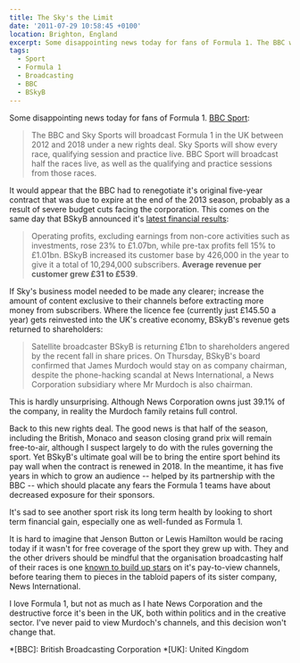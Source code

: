 ```yaml
---
title: The Sky's the Limit
date: '2011-07-29 10:58:45 +0100'
location: Brighton, England
excerpt: Some disappointing news today for fans of Formula 1. The BBC will only be showing half of next year's races live, as a new deal means it will be sharing broadcasting rights with BSkyB.
tags:
  - Sport
  - Formula 1
  - Broadcasting
  - BBC
  - BSkyB
---
```

Some disappointing news today for fans of Formula 1. [BBC Sport][1]:

> The BBC and Sky Sports will broadcast Formula 1 in the UK between 2012 and 2018 under a new rights deal. Sky Sports will show every race, qualifying session and practice live. BBC Sport will broadcast half the races live, as well as the qualifying and practice sessions from those races.

It would appear that the BBC had to renegotiate it's original five-year contract that was due to expire at the end of the 2013 season, probably as a result of severe budget cuts facing the corporation. This comes on the same day that BSkyB announced it's [latest financial results][2]:
 
> Operating profits, excluding earnings from non-core activities such as investments, rose 23% to £1.07bn, while pre-tax profits fell 15% to £1.01bn. BSkyB increased its customer base by 426,000 in the year to give it a total of 10,294,000 subscribers. **Average revenue per customer grew £31 to £539**.

If Sky's business model needed to be made any clearer; increase the amount of content exclusive to their channels before extracting more money from subscribers. Where the licence fee (currently just £145.50 a year) gets reinvested into the UK's creative economy, BSkyB's revenue gets returned to shareholders:

> Satellite broadcaster BSkyB is returning £1bn to shareholders angered by the recent fall in share prices. On Thursday, BSkyB's board confirmed that James Murdoch would stay on as company chairman, despite the phone-hacking scandal at News International, a News Corporation subsidiary where Mr Murdoch is also chairman.

This is hardly unsurprising. Although News Corporation owns just 39.1% of the company, in reality the Murdoch family retains full control. 

Back to this new rights deal. The good news is that half of the season, including the British, Monaco and season closing grand prix will remain free-to-air, although I suspect largely to do with the rules governing the sport. Yet BSkyB's ultimate goal will be to bring the entire sport behind its pay wall when the contract is renewed in 2018. In the meantime, it has five years in which to grow an audience --  helped by its partnership with the BBC -- which should placate any fears the Formula 1 teams have about decreased exposure for their sponsors.

It's sad to see another sport risk its long term health by looking to short term financial gain, especially one as well-funded as Formula 1.

It is hard to imagine that Jenson Button or Lewis Hamilton would be racing today if it wasn't for free coverage of the sport they grew up with. They and the other drivers should be mindful that the organisation broadcasting half of their races is one [known to build up stars][3] on it's pay-to-view channels, before tearing them to pieces in the tabloid papers of its sister company, News International.

I love Formula 1, but not as much as I hate News Corporation and the destructive force it's been in the UK, both within politics and in the creative sector. I've never paid to view Murdoch's channels, and this decision won't change that.

[1]: http://www.bbc.co.uk/sport1/hi/motorsport/formula_one/9550930.stm
[2]: http://www.bbc.co.uk/news/business-14338032
[3]: http://www.guardian.co.uk/commentisfree/2011/feb/18/phone-hacking-football-bskyb-news-international

*[BBC]: British Broadcasting Corporation
*[UK]: United Kingdom
